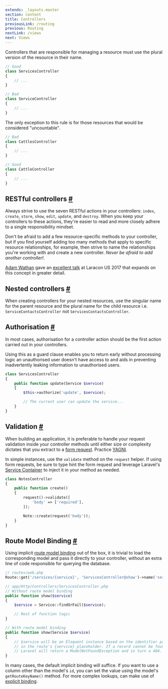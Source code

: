 ```yaml
---
extends: _layouts.master
section: content
title: Controllers
previousLink: /routing
previous: Routing
nextLink: /views
next: Views
---
```


Controllers that are responsible for managing a resource must use the plural version of the resource in their name.

```php
// Good
class ServicesController
{
    // ...
}

// Bad
class ServiceController
{
    // ...
}
```

The only exception to this rule is for those resources that would be considered "uncountable".

```php
// Bad
class CattlesController
{
    // ...
}

// Good
class CattleController
{
    // ...
}
```

## RESTful controllers <a class="text-grey" name="restful-controllers" href="#restful-controllers">#</a>

Always strive to use the seven RESTful actions in your controllers: `index`, `create`, `store`, `show`, `edit`, `update`, and `destroy`. When you keep your controllers to these actions, they're easier to read and more closely adhere to a single responsibility mindset.

Don't be afraid to add a few resource-specific methods to your controller, but if you find yourself adding too many methods that apply to specific resource relationships, for example, then strive to name the relationships you're working with and create a new controller. *Never be afraid to add another controller!*.

[Adam Wathan](https://twitter.com/adamwathan) gave an [excellent talk](https://youtu.be/MF0jFKvS4SI) at Laracon US 2017 that expands on this concept in greater detail.

## Nested controllers <a class="text-grey" name="nested-controllers" href="#nested-controllers">#</a>

When creating controllers for your nested resources, use the singular name for the parent resource and the plural name for the child resource i.e. `ServiceContactsController` not `ServicesContactsController`.

## Authorisation <a class="text-grey" name="authorisation" href="#authorisation">#</a>

In most cases, authorisation for a controller action should be the first action carried out in your controllers.

Using this as a guard clause enables you to return early without processing logic an unauthorised user doesn't have access to and aids in preventing inadvertently leaking information to unauthorised users.

```php
class ServicesController
{
    public function update(Service $service)
    {
        $this->authorize('update', $service);

        // The current user can update the service...
    }
}
```

## Validation <a class="text-grey" name="validation" href="#validation">#</a>

When building an application, it is preferable to handle your request validation inside your controller methods until either size or complexity dictates that you extract to a [form request](https://laravel.com/docs/5.5/validation#form-request-validation). Practice [YAGNI](https://martinfowler.com/bliki/Yagni.html).

In simple instances, use the `validate` method on the `request` helper. If using form requests, be sure to type hint the form request and leverage Laravel's [Service Container](https://laravel.com/docs/5.5/container) to inject it in your method as needed.

```php
class NotesController
{
    public function create()
    {
        request()->validate([
            'body' => ['required'],
        ]);

        Note::create(request('body'));
    }
}
```

## Route Model Binding <a class="text-grey" name="route-model-binding" href="#route-model-binding">#</a>

Using implicit [route model binding](https://laravel.com/docs/5.5/routing#route-model-binding) out of the box, it is trivial to load the corresponding model and pass it directly to your controller, without an extra line of code responsible for querying the database.

```php
// routes/web.php
Route::get('/services/{service}', 'ServicesController@show')->name('services.show');

// app/Http/Controllers/ServicesController.php
// Without route model binding
public function show($service)
{
    $service = Service::findOrFail($service);

    // Rest of function logic
}

// With route model binding
public function show(Service $service)
{
    // $service will be an Eloquent instance based on the identifier passed
    // in the route's {service} placeholder. If a record cannot be found
    // Laravel will return a ModelNotFoundException and in turn a 404.
}
```

In many cases, the default implicit binding will suffice. If you want to use a column other than the model's `id`, you can set the value using the model's `getRouteKeyName()` method. For more complex lookups, can make use of [explicit binding](https://laravel.com/docs/5.5/routing#explicit-binding).
